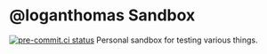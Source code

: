 # @loganthomas Sandbox
[![pre-commit.ci status](https://results.pre-commit.ci/badge/github/loganthomas/sandbox/main.svg)](https://results.pre-commit.ci/latest/github/loganthomas/sandbox/main)
Personal sandbox for testing various things.
